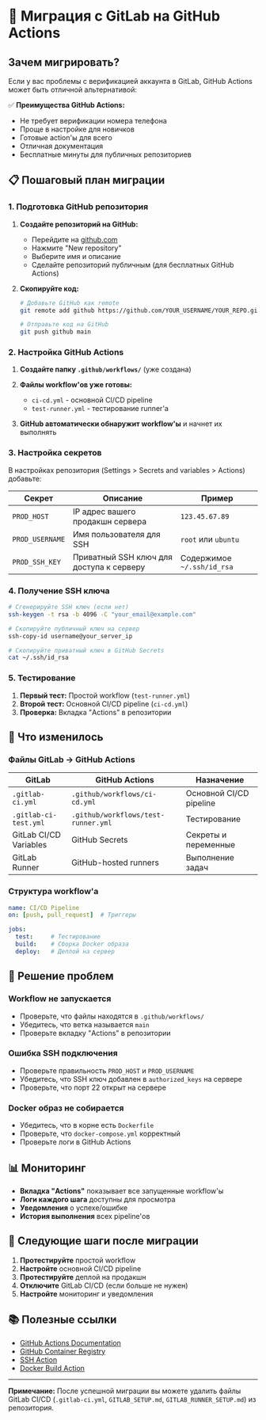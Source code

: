# 🔄 Миграция с GitLab на GitHub Actions

## Зачем мигрировать?

Если у вас проблемы с верификацией аккаунта в GitLab, GitHub Actions может быть отличной альтернативой:

✅ **Преимущества GitHub Actions:**
- Не требует верификации номера телефона
- Проще в настройке для новичков
- Готовые action'ы для всего
- Отличная документация
- Бесплатные минуты для публичных репозиториев

## 📋 Пошаговый план миграции

### 1. Подготовка GitHub репозитория

1. **Создайте репозиторий на GitHub:**
   - Перейдите на [github.com](https://github.com)
   - Нажмите "New repository"
   - Выберите имя и описание
   - Сделайте репозиторий публичным (для бесплатных GitHub Actions)

2. **Скопируйте код:**
   ```bash
   # Добавьте GitHub как remote
   git remote add github https://github.com/YOUR_USERNAME/YOUR_REPO.git
   
   # Отправьте код на GitHub
   git push github main
   ```

### 2. Настройка GitHub Actions

1. **Создайте папку `.github/workflows/`** (уже создана)
2. **Файлы workflow'ов уже готовы:**
   - `ci-cd.yml` - основной CI/CD pipeline
   - `test-runner.yml` - тестирование runner'а

3. **GitHub автоматически обнаружит workflow'ы** и начнет их выполнять

### 3. Настройка секретов

В настройках репозитория (Settings > Secrets and variables > Actions) добавьте:

| Секрет | Описание | Пример |
|--------|----------|---------|
| `PROD_HOST` | IP адрес вашего продакшн сервера | `123.45.67.89` |
| `PROD_USERNAME` | Имя пользователя для SSH | `root` или `ubuntu` |
| `PROD_SSH_KEY` | Приватный SSH ключ для доступа к серверу | Содержимое `~/.ssh/id_rsa` |

### 4. Получение SSH ключа

```bash
# Сгенерируйте SSH ключ (если нет)
ssh-keygen -t rsa -b 4096 -C "your_email@example.com"

# Скопируйте публичный ключ на сервер
ssh-copy-id username@your_server_ip

# Скопируйте приватный ключ в GitHub Secrets
cat ~/.ssh/id_rsa
```

### 5. Тестирование

1. **Первый тест:** Простой workflow (`test-runner.yml`)
2. **Второй тест:** Основной CI/CD pipeline (`ci-cd.yml`)
3. **Проверка:** Вкладка "Actions" в репозитории

## 🔧 Что изменилось

### Файлы GitLab → GitHub Actions

| GitLab | GitHub Actions | Назначение |
|--------|---------------|------------|
| `.gitlab-ci.yml` | `.github/workflows/ci-cd.yml` | Основной CI/CD pipeline |
| `.gitlab-ci-test.yml` | `.github/workflows/test-runner.yml` | Тестирование |
| GitLab CI/CD Variables | GitHub Secrets | Секреты и переменные |
| GitLab Runner | GitHub-hosted runners | Выполнение задач |

### Структура workflow'а

```yaml
name: CI/CD Pipeline
on: [push, pull_request]  # Триггеры

jobs:
  test:     # Тестирование
  build:    # Сборка Docker образа
  deploy:   # Деплой на сервер
```

## 🚨 Решение проблем

### Workflow не запускается
- Проверьте, что файлы находятся в `.github/workflows/`
- Убедитесь, что ветка называется `main`
- Проверьте вкладку "Actions" в репозитории

### Ошибка SSH подключения
- Проверьте правильность `PROD_HOST` и `PROD_USERNAME`
- Убедитесь, что SSH ключ добавлен в `authorized_keys` на сервере
- Проверьте, что порт 22 открыт на сервере

### Docker образ не собирается
- Убедитесь, что в корне есть `Dockerfile`
- Проверьте, что `docker-compose.yml` корректный
- Проверьте логи в GitHub Actions

## 📊 Мониторинг

- **Вкладка "Actions"** показывает все запущенные workflow'ы
- **Логи каждого шага** доступны для просмотра
- **Уведомления** о успехе/ошибке
- **История выполнения** всех pipeline'ов

## 🎯 Следующие шаги после миграции

1. **Протестируйте** простой workflow
2. **Настройте** основной CI/CD pipeline
3. **Протестируйте** деплой на продакшн
4. **Отключите** GitLab CI/CD (если больше не нужен)
5. **Настройте** мониторинг и уведомления

## 📚 Полезные ссылки

- [GitHub Actions Documentation](https://docs.github.com/en/actions)
- [GitHub Container Registry](https://docs.github.com/en/packages/working-with-a-github-packages-registry/working-with-the-container-registry)
- [SSH Action](https://github.com/appleboy/ssh-action)
- [Docker Build Action](https://github.com/docker/build-push-action)

---

**Примечание:** После успешной миграции вы можете удалить файлы GitLab CI/CD (`.gitlab-ci.yml`, `GITLAB_SETUP.md`, `GITLAB_RUNNER_SETUP.md`) из репозитория.
